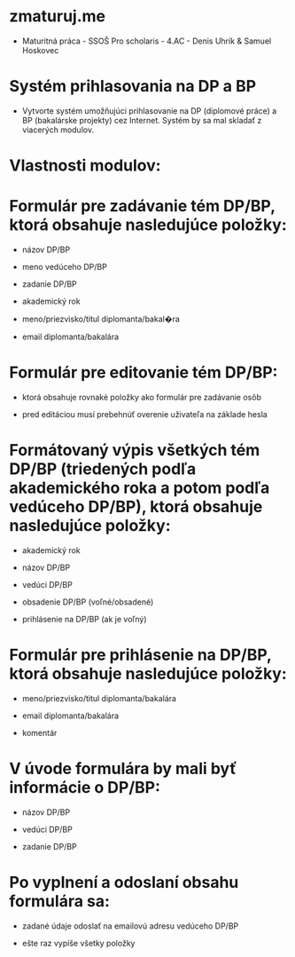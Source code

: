 # zmaturuj.me

- Maturitná práca - SSOŠ Pro scholaris - 4.AC - Denis Uhrík &amp; Samuel Hoskovec

# Systém prihlasovania na DP a BP

- Vytvorte systém umožňujúci prihlasovanie na DP (diplomové práce) a BP (bakalárske projekty) cez Internet. Systém by sa mal skladať z viacerých modulov.

# Vlastnosti modulov:

# Formulár pre zadávanie tém DP/BP, ktorá obsahuje nasledujúce položky:

- názov DP/BP

- meno vedúceho DP/BP

- zadanie DP/BP

- akademický rok

- meno/priezvisko/titul diplomanta/bakal�ra

- email diplomanta/bakalára

# Formulár pre editovanie tém DP/BP:

- ktorá obsahuje rovnaké položky ako formulár pre zadávanie osôb

- pred editáciou musí prebehnúť overenie uživateľa na základe hesla

# Formátovaný výpis všetkých tém DP/BP (triedených podľa akademického roka a potom podľa vedúceho DP/BP), ktorá obsahuje nasledujúce položky:

- akademický rok

- názov DP/BP

- vedúci DP/BP

- obsadenie DP/BP (voľné/obsadené)

- prihlásenie na DP/BP (ak je voľný)

# Formulár pre prihlásenie na DP/BP, ktorá obsahuje nasledujúce položky:

- meno/priezvisko/titul diplomanta/bakalára

- email diplomanta/bakalára

- komentár

# V úvode formulára by mali byť informácie o DP/BP:

- názov DP/BP

- vedúci DP/BP

- zadanie DP/BP

# Po vyplnení a odoslaní obsahu formulára sa:

- zadané údaje odoslať na emailovú adresu vedúceho DP/BP

- ešte raz vypíše všetky položky
